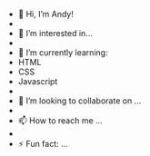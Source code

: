 - 👋 Hi, I’m Andy!
- 
- 👀 I’m interested in...
- 
- 🌱 I’m currently learning:
- HTML
- CSS
- Javascript
- 
- 💞️ I’m looking to collaborate on ...
- 
- 📫 How to reach me ...
- 
- ⚡ Fun fact: ...

<!---
ADP197/ADP197 is a ✨ special ✨ repository because its `README.md` (this file) appears on your GitHub profile.
You can click the Preview link to take a look at your changes.
--->
